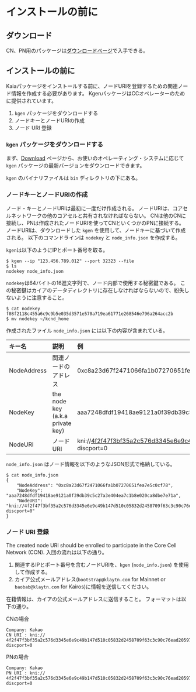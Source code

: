 # インストールの前に

## ダウンロード<a id="download"></a>

CN、PN用のパッケージは[ダウンロードページ](../../downloads/downloads.md)で入手できる。

## インストールの前に<a id="before-you-install"></a>

Kaiaパッケージをインストールする前に、ノードURIを登録するための関連ノード情報を作成する必要があります。 KgenパッケージはCCオペレーターのために提供されています。

1. `kgen` パッケージをダウンロードする
2. ノードキーとノードURIの作成
3. ノード URI 登録

### `kgen` パッケージをダウンロードする<a id="download-kgen-package"></a>

まず、[Download](../../downloads/downloads.md) ページから、お使いのオペレーティング・システムに応じて `kgen` パッケージの最新バージョンをダウンロードできます。

`kgen` のバイナリファイルは `bin` ディレクトリの下にある。

### ノードキーとノードURIの作成<a id="node-key-node-uri-creation"></a>

ノード・キーとノードURIは最初に一度だけ作成される。 ノードURIは、コアセルネットワークの他のコアセルと共有されなければならない。 CNは他のCNに接続し、PNは作成されたノードURIを使ってCNといくつかのPNに接続する。 ノードURIは、ダウンロードした `kgen` を使用して、ノードキーに基づいて作成される。 以下のコマンドラインは `nodekey` と `node_info.json` を作成する。

`kgen`は以下のようにIPとポート番号を取る。

```text
$ kgen --ip "123.456.789.012" --port 32323 --file
$ ls
nodekey node_info.json
```

`nodekey`は64バイトの16進文字列で、ノード内部で使用する秘密鍵である。 この秘密鍵はカイアのデータディレクトリに存在しなければならないので、紛失しないように注意すること。

```text
$ cat nodekey
f08f2118c455a6c9c9b5e035d3571e570a719ea61771e268546e796a264acc2b
$ mv nodekey ~/kcnd_home
```

作成されたファイル `node_info.json` には以下の内容が含まれている。

| キー名         | 説明                                                                                  | 例                                                                                                                                                                                                                                                                    |
| :---------- | :---------------------------------------------------------------------------------- | :------------------------------------------------------------------------------------------------------------------------------------------------------------------------------------------------------------------------------------------------------------------- |
| NodeAddress | 関連ノードのアドレス                                                                          | 0xc8a23d67f2471066fa1b07270651fea7e5c0cf78                                                                                                                                                                                                                           |
| NodeKey     | the node key (a.k.a private key) | aaa7248dfdf19418ae9121a0f39db39c5c27a3e404ea7c1b8e020ca8dbe7e71a                                                                                                                                                                                                     |
| NodeURI     | ノードURI                                                                              | kni://4f2f47f3bf35a2c576d3345e6e9c49b147d510c05832d2458709f63c3c90c76ead205975d944ed65e77dd4c6f63ebe1ef21d60da95952bc1e200e7487f4d9e1b@123.456.789.012:32323?discport=0 |

`node_info.json` はノード情報を以下のようなJSON形式で格納している。

```text
$ cat node_info.json
{
    "NodeAddress": "0xc8a23d67f2471066fa1b07270651fea7e5c0cf78",
    "NodeKey": "aaa7248dfdf19418ae9121a0f39db39c5c27a3e404ea7c1b8e020ca8dbe7e71a",
    "NodeURI": "kni://4f2f47f3bf35a2c576d3345e6e9c49b147d510c05832d2458709f63c3c90c76ead205975d944ed65e77dd4c6f63ebe1ef21d60da95952bc1e200e7487f4d9e1b@123.456.789.012:32323?discport=0"
}
```

### ノード URI 登録<a id="node-uri-enrollment"></a>

The created node URI should be enrolled to participate in the Core Cell Network (CCN). 入団の流れは以下の通り。

1. 関連するIPとポート番号を含むノードURIを、`kgen` \(`node_info.json`) を使用して作成する。
2. カイア公式メールアドレス(`bootstrap@klaytn.com` for Mainnet or `baobab@klaytn.com` for Kairos)に情報を送信してください。

在籍情報は、カイアの公式メールアドレスに送信すること。 フォーマットは以下の通り。

CNの場合

```text
Company: Kakao
CN URI : kni://
4f2f47f3bf35a2c576d3345e6e9c49b147d510c05832d2458709f63c3c90c76ead205975d944ed65e77dd4c6f63ebe1ef21d60da95952bc1e200e7487f4d9e1b@123.456.789.012:32323?discport=0
```

PNの場合

```text
Company: Kakao
PN URI : kni://
4f2f47f3bf35a2c576d3345e6e9c49b147d510c05832d2458709f63c3c90c76ead205975d944ed65e77dd4c6f63ebe1ef21d60da95952bc1e200e7487f4d9e1b@123.456.789.012:32323?discport=0
```
